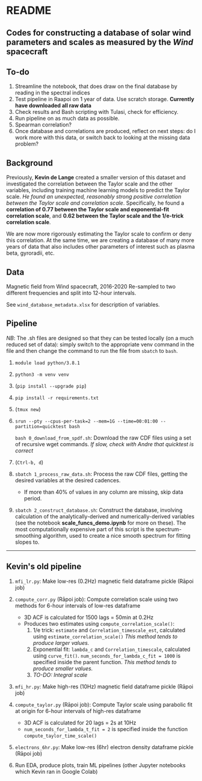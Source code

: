 # README

## Codes for constructing a database of solar wind parameters and scales as measured by the *Wind* spacecraft

## To-do

1. Streamline the notebook, that does draw on the final database by reading in the spectral indices
2. Test pipeline in Raapoi on 1 year of data. Use scratch storage. **Currently have downloaded all raw data**
2. Check results and Bash scripting with Tulasi, check for efficiency.
2. Run pipeline on as much data as possible.
2. Spearman correlation?
2. Once database and correlations are produced, reflect on next steps: do I work more with this data, or switch back to looking at the missing data problem?

## Background

Previously, **Kevin de Lange** created a smaller version of this dataset and investigated the correlation between the Taylor scale and the other variables, including training machine learning models to predict the Taylor scale. *He found an unexpected, reasonably strong positive correlation between the Taylor scale and correlation scale*. Specifically, he found a **correlation of 0.77 between the Taylor scale and exponential-fit correlation scale**, and **0.62 between the Taylor scale and the 1/e-trick correlation scale**.                                                                 

We are now more rigorously estimating the Taylor scale to confirm or deny this correlation. At the same time, we are creating a database of many more years of data that also includes other parameters of interest such as plasma beta, gyroradii, etc.

## Data
Magnetic field from Wind spacecraft, 2016-2020
Re-sampled to two different frequencies and split into 12-hour intervals.

See `wind_database_metadata.xlsx` for description of variables.

## Pipeline
*NB*: The .sh files are designed so that they can be tested locally (on a much reduced set of data): simply switch to the appropriate venv command in the file and then change the command to run the file from `sbatch` to `bash`.

1. `module load python/3.8.1`
2. `python3 -m venv venv`
2. (`pip install --upgrade pip`)
2. `pip install -r requirements.txt`
2. (`tmux new`)
2. `srun --pty --cpus-per-task=2 --mem=1G --time=00:01:00 --partition=quicktest bash`
    
    `bash 0_download_from_spdf.sh`: Download the raw CDF files using a set of recursive wget commands. *If slow, check with Andre that quicktest is correct*
2. (`Ctrl-b, d`)
2. `sbatch 1_process_raw_data.sh`: Process the raw CDF files, getting the desired variables at the desired cadences.
    - If more than 40% of values in any column are missing, skip data period.
2. `sbatch 2_construct_database.sh`: Construct the database, involving calculation of the analytically-derived and numerically-derived variables (see the notebook **scale_funcs_demo.ipynb** for more on these). The most computationally expensive part of this script is the spectrum-smoothing algorithm, used to create a nice smooth spectrum for fitting slopes to.

---

## Kevin's old pipeline

1. `mfi_lr.py`: Make low-res (0.2Hz) magnetic field dataframe pickle (Rāpoi job)
2. `compute_corr.py` (Rāpoi job): Compute correlation scale using two methods for 6-hour intervals of low-res dataframe
    - 3D ACF is calculated for 1500 lags = 50min at 0.2Hz
    - Produces two estimates using `compute_correlation_scale()`:
        1. 1/e trick: `estimate` and `Correlation_timescale_est`, calculated using `estimate_correlation_scale()` *This method tends to produce larger values.*
        2. Exponential fit: `lambda_c` and `Correlation_timescale`, calculated using `curve_fit()`. `num_seconds_for_lambda_c_fit = 1000` is specified inside the parent function. *This method tends to produce smaller values.*
        3. *TO-DO: Integral scale*

3. `mfi_hr.py`: Make high-res (10Hz) magnetic field dataframe pickle (Rāpoi job)
4. `compute_taylor.py` (Rāpoi job): Compute Taylor scale using parabolic fit at origin for 6-hour intervals of high-res dataframe 
    - 3D ACF is calculated for 20 lags = 2s at 10Hz
    - `num_seconds_for_lambda_t_fit = 2` is specified inside the function `compute_taylor_time_scale()`

5. `electrons_6hr.py`: Make low-res (6hr) electron density dataframe pickle (Rāpoi job)
5. Run EDA, produce plots, train ML pipelines (other Jupyter notebooks which Kevin ran in Google Colab)
